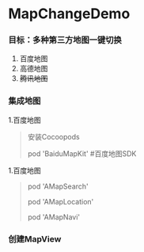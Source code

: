 # MapChangeDemo

### 目标：多种第三方地图一键切换

1. 百度地图
2. 高德地图
3. <del>腾讯地图</del>

### 集成地图
1.百度地图
> 安装Cocoopods
> 
> pod 'BaiduMapKit' #百度地图SDK
> 

1.百度地图
> pod 'AMapSearch' 
> 
> pod 'AMapLocation'
> 
> pod 'AMapNavi' 

### 创建MapView





